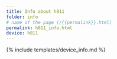 ```yaml
---
title: Info about h811
folder: info
# name of the page (/{{permalink}}.html)
permalink: h811_info.html
device: h811
---
```

{% include templates/device_info.md %}
